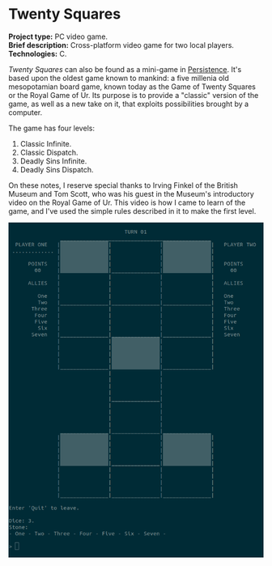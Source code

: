# Twenty Squares

**Project type:** PC video game.   
**Brief description:** Cross-platform video game for two local players.  
**Technologies:** C.  

*Twenty Squares* can also be found as a mini-game in [Persistence](https://github.com/TheLycorisRadiata/game_persistence). It's based upon the oldest game known to mankind: a five millenia old mesopotamian board game, known today as the Game of Twenty Squares or the Royal Game of Ur. Its purpose is to provide a "classic" version of the game, as well as a new take on it, that exploits possibilities brought by a computer.  

The game has four levels:
1. Classic Infinite.
2. Classic Dispatch.
3. Deadly Sins Infinite.
4. Deadly Sins Dispatch.

On these notes, I reserve special thanks to Irving Finkel of the British Museum and Tom Scott, who was his guest in the Museum's introductory video on the Royal Game of Ur. This video is how I came to learn of the game, and I've used the simple rules described in it to make the first level.  

![](./ingame_screenshot.png)

